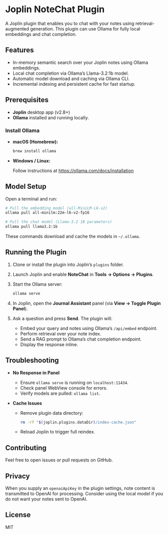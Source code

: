 # Joplin NoteChat Plugin

A Joplin plugin that enables you to chat with your notes using retrieval-augmented generation. This plugin can use Ollama for fully local embeddings and chat completion.

## Features

- In-memory semantic search over your Joplin notes using Ollama embeddings.
- Local chat completion via Ollama’s Llama-3.2:1b model.
- Automatic model download and caching via Ollama CLI.
- Incremental indexing and persistent cache for fast startup.

## Prerequisites

- **Joplin** desktop app (v2.8+)
- **Ollama** installed and running locally.

### Install Ollama

- **macOS (Homebrew):**

  ```bash
  brew install ollama
  ```

- **Windows / Linux:**

  Follow instructions at https://ollama.com/docs/installation

## Model Setup

Open a terminal and run:

```bash
# Pull the embedding model (all-MiniLM-L6-v2)
ollama pull all-minilm:22m-l6-v2-fp16

# Pull the chat model (Llama-3.2 1B parameters)
ollama pull llama3.2:1b
```

These commands download and cache the models in `~/.ollama`.

## Running the Plugin

1. Clone or install the plugin into Joplin’s `plugins` folder.
2. Launch Joplin and enable **NoteChat** in **Tools → Options → Plugins**.
3. Start the Ollama server:

   ```bash
   ollama serve
   ```

4. In Joplin, open the **Journal Assistant** panel (via **View → Toggle Plugin Panel**).
5. Ask a question and press **Send**. The plugin will:
   - Embed your query and notes using Ollama’s `/api/embed` endpoint.
   - Perform retrieval over your note index.
   - Send a RAG prompt to Ollama’s chat completion endpoint.
   - Display the response inline.

## Troubleshooting

- **No Response in Panel**  
  - Ensure `ollama serve` is running on `localhost:11434`.
  - Check panel WebView console for errors.
  - Verify models are pulled: `ollama list`.

- **Cache Issues**  
  - Remove plugin data directory:  
    ```bash
    rm -rf "$(joplin.plugins.dataDir)/index-cache.json"
    ```
  - Reload Joplin to trigger full reindex.

## Contributing

Feel free to open issues or pull requests on GitHub.

## Privacy

When you supply an `openaiApiKey` in the plugin settings, note content is transmitted to OpenAI for processing. Consider using the local model if you do not want your notes sent to OpenAI.

## License

MIT
